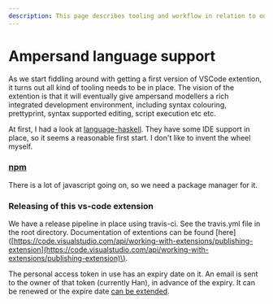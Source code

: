 ```yaml
---
description: This page describes tooling and workflow in relation to our VSCode extention
---
```


# Ampersand language support

As we start fiddling around with getting a first version of VSCode extention, it turns out all kind of tooling needs to be in place. The vision of the extention is that it will eventually give ampersand modellers a rich integrated development environment, including syntax colouring, prettyprint, syntax supported editing, script execution etc etc. 

At first, I had a look at [language-haskell](https://github.com/JustusAdam/language-haskell). They have some IDE support in place, so it seems a reasonable first start. I don't like to invent the wheel myself.



### [npm](https://docs.npmjs.com/)

There is a lot of javascript going on, so we need a package manager for it. 

### Releasing of this vs-code extension

We have a release pipeline in place using travis-ci. See the travis.yml file in the root directory. Documentation of extentions can be found \[here\]\([https://code.visualstudio.com/api/working-with-extensions/publishing-extension](https://code.visualstudio.com/api/working-with-extensions/publishing-extension)\).

The personal access token in use has an expiry date on it. An email is sent to the owner of that token \(currently Han\), in advance of the expiry. It can be renewed or the expire date [can be extended](https://dev.azure.com/hanjoostenhan/_usersSettings/tokens). 

